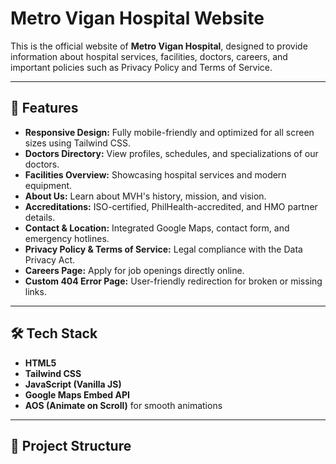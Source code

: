 # Metro Vigan Hospital Website

This is the official website of **Metro Vigan Hospital**, designed to provide information about hospital services, facilities, doctors, careers, and important policies such as Privacy Policy and Terms of Service.

---

## 🚀 Features
- **Responsive Design:** Fully mobile-friendly and optimized for all screen sizes using Tailwind CSS.
- **Doctors Directory:** View profiles, schedules, and specializations of our doctors.
- **Facilities Overview:** Showcasing hospital services and modern equipment.
- **About Us:** Learn about MVH's history, mission, and vision.
- **Accreditations:** ISO-certified, PhilHealth-accredited, and HMO partner details.
- **Contact & Location:** Integrated Google Maps, contact form, and emergency hotlines.
- **Privacy Policy & Terms of Service:** Legal compliance with the Data Privacy Act.
- **Careers Page:** Apply for job openings directly online.
- **Custom 404 Error Page:** User-friendly redirection for broken or missing links.

---

## 🛠️ Tech Stack
- **HTML5**
- **Tailwind CSS**
- **JavaScript (Vanilla JS)**
- **Google Maps Embed API**
- **AOS (Animate on Scroll)** for smooth animations

---

## 📂 Project Structure
